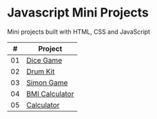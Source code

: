 # Javascript Mini Projects
Mini projects built with HTML, CSS and JavaScript

| #  | Project |
| -- | ------- |
| 01 | [Dice Game](./dice-game/) |
| 02 | [Drum Kit](./drum-kit/) |
| 03 | [Simon Game](./simon-game/) |
| 04 | [BMI Calculator](./bmi-calculator/) |
| 05 | [Calculator](./calculator/) |
